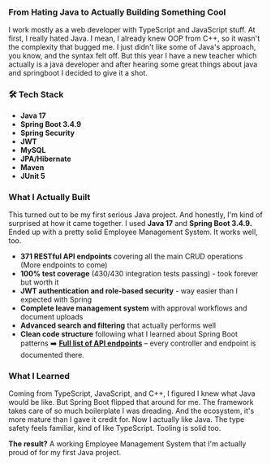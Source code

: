### **From Hating Java to Actually Building Something Cool**

I work mostly as a web developer with TypeScript and JavaScript stuff. At first, I really hated Java. I mean, I already knew OOP from C++, so it wasn't the complexity that bugged me. I just didn't like some of Java's approach, you know, and the syntax felt off. But this year I have a new teacher which actually is a java developer and after hearing some great things about java and springboot I decided to give it a shot.

### 🛠 Tech Stack

- **Java 17**
- **Spring Boot 3.4.9**
- **Spring Security**
- **JWT**
- **MySQL**
- **JPA/Hibernate**
- **Maven**
- **JUnit 5**

### **What I Actually Built**

This turned out to be my first serious Java project. And honestly, I'm kind of surprised at how it came together. I used **Java 17** and **Spring Boot 3.4.9.** Ended up with a pretty solid Employee Management System. It works well, too.

- **371 RESTful API endpoints** covering all the main CRUD operations (More endpoints to come)
- **100% test coverage** (430/430 integration tests passing) - took forever but worth it
- **JWT authentication and role-based security** - way easier than I expected with Spring
- **Complete leave management system** with approval workflows and document uploads
- **Advanced search and filtering** that actually performs well
- **Clean code structure** following what I learned about Spring Boot patterns
➡️ **[Full list of API endpoints](endpoints.md)** – every controller and endpoint is documented there.

### **What I Learned**

Coming from TypeScript, JavaScript, and C++, I figured I knew what Java would be like. But Spring Boot flipped that around for me. The framework takes care of so much boilerplate I was dreading. And the ecosystem, it's more mature than I gave it credit for. Now I actually like Java. The type safety feels familiar, kind of like TypeScript. Tooling is solid too.

**The result?** A working Employee Management System that I'm actually proud of for my first Java project.
